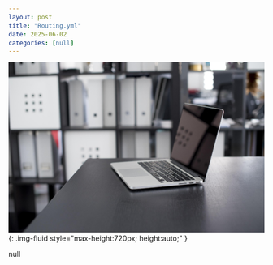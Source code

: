 ```yaml
---
layout: post
title: "Routing.yml"
date: 2025-06-02
categories: [null]
---
```


![Image](/assets/g9147fd4e4a733e91bac45cf4558055ef58e81bdb25f0e557fa7ab2b966e6064af2889b443063a61b6cd03ca0965bd114d85fba1cb5874d516e78ce50541f7194_1280.jpg){: .img-fluid style="max-height:720px; height:auto;" }

null

